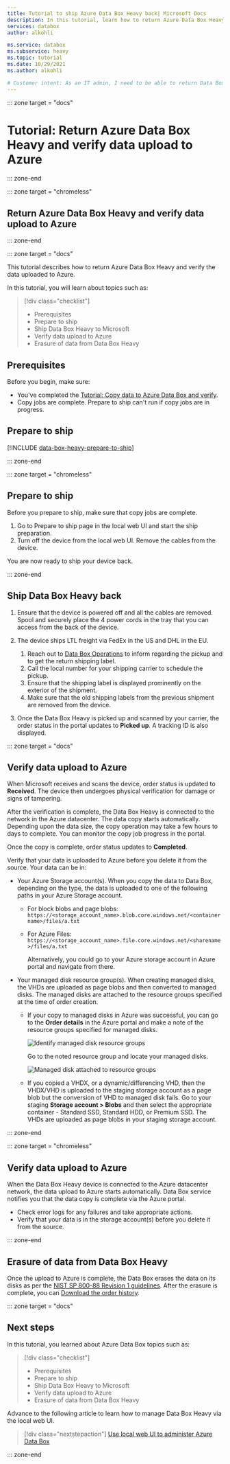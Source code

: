 ```yaml
---
title: Tutorial to ship Azure Data Box Heavy back| Microsoft Docs
description: In this tutorial, learn how to return Azure Data Box Heavy, including preparing to ship, shipping Data Box Heavy, verifying data upload, and erasing data.
services: databox
author: alkohli

ms.service: databox
ms.subservice: heavy
ms.topic: tutorial
ms.date: 10/29/2021
ms.author: alkohli

# Customer intent: As an IT admin, I need to be able to return Data Box Heavy to upload on-premises data from my server onto Azure.
---
```


::: zone target = "docs"

# Tutorial: Return Azure Data Box Heavy and verify data upload to Azure

::: zone-end

::: zone target = "chromeless"

## Return Azure Data Box Heavy and verify data upload to Azure

::: zone-end

::: zone target = "docs"

This tutorial describes how to return Azure Data Box Heavy and verify the data uploaded to Azure.

In this tutorial, you will learn about topics such as:

> [!div class="checklist"]
> * Prerequisites
> * Prepare to ship
> * Ship Data Box Heavy to Microsoft
> * Verify data upload to Azure
> * Erasure of data from Data Box Heavy

## Prerequisites

Before you begin, make sure:

- You've completed the [Tutorial: Copy data to Azure Data Box and verify](data-box-heavy-deploy-copy-data.md).
- Copy jobs are complete. Prepare to ship can't run if copy jobs are in progress.


## Prepare to ship

[!INCLUDE [data-box-heavy-prepare-to-ship](../../includes/data-box-heavy-prepare-to-ship.md)]

::: zone-end

::: zone target = "chromeless"

## Prepare to ship

Before you prepare to ship, make sure that copy jobs are complete.

1. Go to Prepare to ship page in the local web UI and start the ship preparation.
2. Turn off the device from the local web UI. Remove the cables from the device.

You are now ready to ship your device back.

::: zone-end

## Ship Data Box Heavy back

1. Ensure that the device is powered off and all the cables are removed. Spool and securely place the 4 power cords in the tray that you can access from the back of the device.
2. The device ships LTL freight via FedEx in the US and DHL in the EU.

    1. Reach out to [Data Box Operations](mailto:DataBoxOps@microsoft.com) to inform regarding the pickup and to get the return shipping label.
    2. Call the local number for your shipping carrier to schedule the pickup.
    3. Ensure that the shipping label is displayed prominently on the exterior of the shipment.
    4. Make sure that the old shipping labels from the previous shipment are removed from the device.
3. Once the Data Box Heavy is picked up and scanned by your carrier, the order status in the portal updates to **Picked up**. A tracking ID is also displayed.

::: zone target = "docs"

## Verify data upload to Azure

When Microsoft receives and scans the device, order status is updated to **Received**. The device then undergoes physical verification for damage or signs of tampering.

After the verification is complete, the Data Box Heavy is connected to the network in the Azure datacenter. The data copy starts automatically. Depending upon the data size, the copy operation may take a few hours to days to complete. You can monitor the copy job progress in the portal.

Once the copy is complete, order status updates to **Completed**.

Verify that your data is uploaded to Azure before you delete it from the source. Your data can be in:

- Your Azure Storage account(s). When you copy the data to Data Box, depending on the type, the data is uploaded to one of the following paths in your Azure Storage account.

  - For block blobs and page blobs: `https://<storage_account_name>.blob.core.windows.net/<containername>/files/a.txt`
  - For Azure Files: `https://<storage_account_name>.file.core.windows.net/<sharename>/files/a.txt`

    Alternatively, you could go to your Azure storage account in Azure portal and navigate from there.

- Your managed disk resource group(s). When creating managed disks, the VHDs are uploaded as page blobs and then converted to managed disks. The managed disks are attached to the resource groups specified at the time of order creation. 

    - If your copy to managed disks in Azure was successful, you can go to the **Order details** in the Azure portal and make a note of the resource groups specified for managed disks.

        ![Identify managed disk resource groups](media/data-box-deploy-copy-data-from-vhds/order-details-managed-disk-resource-groups.png)

        Go to the noted resource group and locate your managed disks.

        ![Managed disk attached to resource groups](media/data-box-deploy-copy-data-from-vhds/managed-disks-resource-group.png)

    - If you copied a VHDX, or a dynamic/differencing VHD, then the VHDX/VHD is uploaded to the staging storage account as a page blob but the conversion of VHD to managed disk fails. Go to your staging **Storage account > Blobs** and then select the appropriate container - Standard SSD, Standard HDD, or Premium SSD. The VHDs are uploaded as page blobs in your staging storage account.
    
::: zone-end

::: zone target = "chromeless"

## Verify data upload to Azure

When the Data Box Heavy device is connected to the Azure datacenter network, the data upload to Azure starts automatically. Data Box service notifies you that the data copy is complete via the Azure portal.

- Check error logs for any failures and take appropriate actions.
- Verify that your data is in the storage account(s) before you delete it from the source.

::: zone-end

## Erasure of data from Data Box Heavy
 
Once the upload to Azure is complete, the Data Box erases the data on its disks as per the [NIST SP 800-88 Revision 1 guidelines](https://csrc.nist.gov/News/2014/Released-SP-800-88-Revision-1,-Guidelines-for-Medi). After the erasure is complete, you can [Download the order history](data-box-portal-admin.md#download-order-history).

::: zone target = "docs"

## Next steps

In this tutorial, you learned about Azure Data Box topics such as:

> [!div class="checklist"]
> * Prerequisites
> * Prepare to ship
> * Ship Data Box Heavy to Microsoft
> * Verify data upload to Azure
> * Erasure of data from Data Box Heavy

Advance to the following article to learn how to manage Data Box Heavy via the local web UI.

> [!div class="nextstepaction"]
> [Use local web UI to administer Azure Data Box](./data-box-local-web-ui-admin.md)

::: zone-end


